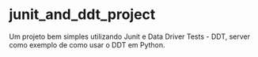 # junit_and_ddt_project
Um projeto bem simples utilizando Junit e Data Driver Tests - DDT, server como exemplo de como usar o DDT em Python.
